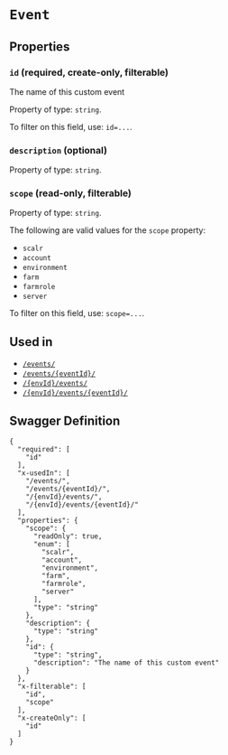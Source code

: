 # `Event` #







## Properties ##

### `id` (required, create-only, filterable) ###

The name of this custom event


Property of type: `string`.


To filter on this field, use: `id=...`.


### `description` (optional) ###




Property of type: `string`.




### `scope` (read-only, filterable) ###




Property of type: `string`.

 
The following are valid values for the `scope` property:
  + `scalr`
  + `account`
  + `environment`
  + `farm`
  + `farmrole`
  + `server`

To filter on this field, use: `scope=...`.




## Used in ##

  + [`/events/`](./../rest/api/account/v1beta0/events/)
  + [`/events/{eventId}/`](./../rest/api/account/v1beta0/events/{eventId}/)
  + [`/{envId}/events/`](./../rest/api/user/v1beta0/{envId}/events/)
  + [`/{envId}/events/{eventId}/`](./../rest/api/user/v1beta0/{envId}/events/{eventId}/)

## Swagger Definition ##

    {
      "required": [
        "id"
      ], 
      "x-usedIn": [
        "/events/", 
        "/events/{eventId}/", 
        "/{envId}/events/", 
        "/{envId}/events/{eventId}/"
      ], 
      "properties": {
        "scope": {
          "readOnly": true, 
          "enum": [
            "scalr", 
            "account", 
            "environment", 
            "farm", 
            "farmrole", 
            "server"
          ], 
          "type": "string"
        }, 
        "description": {
          "type": "string"
        }, 
        "id": {
          "type": "string", 
          "description": "The name of this custom event"
        }
      }, 
      "x-filterable": [
        "id", 
        "scope"
      ], 
      "x-createOnly": [
        "id"
      ]
    }
